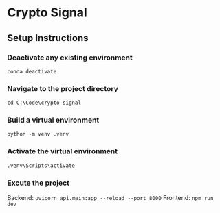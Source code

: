 # Crypto Signal

## Setup Instructions

### Deactivate any existing environment

```
conda deactivate
```

### Navigate to the project directory

```
cd C:\Code\crypto-signal
```

### Build a virtual environment

```
python -m venv .venv
```

### Activate the virtual environment

```
.venv\Scripts\activate
```

### Excute the project

Backend: `uvicorn api.main:app --reload --port 8000`
Frontend: `npm run dev`
